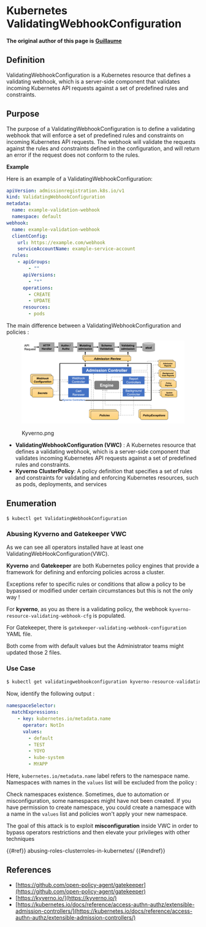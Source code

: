 # Kubernetes ValidatingWebhookConfiguration

**The original author of this page is** [**Guillaume**](https://www.linkedin.com/in/guillaume-chapela-ab4b9a196)

## Definition

ValidatingWebhookConfiguration is a Kubernetes resource that defines a validating webhook, which is a server-side component that validates incoming Kubernetes API requests against a set of predefined rules and constraints.

## Purpose

The purpose of a ValidatingWebhookConfiguration is to define a validating webhook that will enforce a set of predefined rules and constraints on incoming Kubernetes API requests. The webhook will validate the requests against the rules and constraints defined in the configuration, and will return an error if the request does not conform to the rules.

**Example**

Here is an example of a ValidatingWebhookConfiguration:

```yaml
apiVersion: admissionregistration.k8s.io/v1
kind: ValidatingWebhookConfiguration
metadata:
  name: example-validation-webhook
  namespace: default
webhook:
  name: example-validation-webhook
  clientConfig:
    url: https://example.com/webhook
    serviceAccountName: example-service-account
  rules:
    - apiGroups:
        - ""
      apiVersions:
        - "*"
      operations:
        - CREATE
        - UPDATE
      resources:
        - pods
```

The main difference between a ValidatingWebhookConfiguration and policies :&#x20;

<figure><img src="../../images/Kyverno.png" alt=""><figcaption><p>Kyverno.png</p></figcaption></figure>

- **ValidatingWebhookConfiguration (VWC)** : A Kubernetes resource that defines a validating webhook, which is a server-side component that validates incoming Kubernetes API requests against a set of predefined rules and constraints.
- **Kyverno ClusterPolicy**: A policy definition that specifies a set of rules and constraints for validating and enforcing Kubernetes resources, such as pods, deployments, and services

## Enumeration

```
$ kubectl get ValidatingWebhookConfiguration
```

### Abusing Kyverno and Gatekeeper VWC

As we can see all operators installed have at least one ValidatingWebHookConfiguration(VWC).

**Kyverno** and **Gatekeeper** are both Kubernetes policy engines that provide a framework for defining and enforcing policies across a cluster.

Exceptions refer to specific rules or conditions that allow a policy to be bypassed or modified under certain circumstances but this is not the only way !

For **kyverno**, as you as there is a validating policy, the webhook `kyverno-resource-validating-webhook-cfg` is populated.

For Gatekeeper, there is `gatekeeper-validating-webhook-configuration` YAML file.

Both come from with default values but the Administrator teams might updated those 2 files.

### Use Case

```bash
$ kubectl get validatingwebhookconfiguration kyverno-resource-validating-webhook-cfg -o yaml
```

Now, identify the following output :

```yaml
namespaceSelector:
  matchExpressions:
    - key: kubernetes.io/metadata.name
      operator: NotIn
      values:
        - default
        - TEST
        - YOYO
        - kube-system
        - MYAPP
```

Here, `kubernetes.io/metadata.name` label refers to the namespace name. Namespaces with names in the `values` list will be excluded from the policy :

Check namespaces existence. Sometimes, due to automation or misconfiguration, some namespaces might have not been created. If you have permission to create namespace, you could create a namespace with a name in the `values` list and policies won't apply your new namespace.

The goal of this attack is to exploit **misconfiguration** inside VWC in order to bypass operators restrictions and then elevate your privileges with other techniques

{{#ref}}
abusing-roles-clusterroles-in-kubernetes/
{{#endref}}

## References

- [https://github.com/open-policy-agent/gatekeeper](https://github.com/open-policy-agent/gatekeeper)
- [https://kyverno.io/](https://kyverno.io/)
- [https://kubernetes.io/docs/reference/access-authn-authz/extensible-admission-controllers/](https://kubernetes.io/docs/reference/access-authn-authz/extensible-admission-controllers/)
